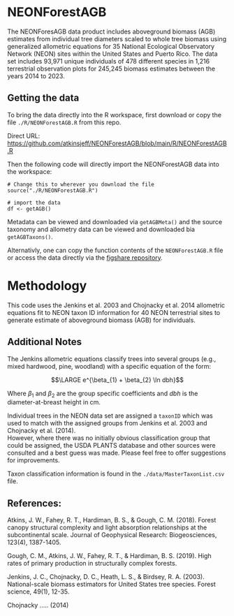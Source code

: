 # NEONForestAGB

The NEONForesAGB data product includes aboveground biomass (AGB)
estimates from individual tree diameters scaled to whole tree biomass
using generalized allometric equations for 35 National Ecological
Observatory Network (NEON) sites within the United States and Puerto
Rico. The data set includes 93,971 unique individuals of 478 different
species in 1,216 terrestrial observation plots for 245,245 biomass
estimates between the years 2014 to 2023.

## Getting the data

To bring the data directly into the R workspace, first download or copy
the file `./R/NEONForestAGB.R` from this repo.

Direct URL:
<https://github.com/atkinsjeff/NEONForestAGB/blob/main/R/NEONForestAGB.R>

Then the following code will directly import the NEONForestAGB data into
the workspace:

```         
# Change this to wherever you download the file
source("./R/NEONForestAGB.R")

# import the data
df <- getAGB()
```

Metadata can be viewed and downloaded via `getAGBMeta()` and the source
taxonomy and allometry data can be viewed and downloaded bia
`getAGBTaxons()`.

Alternativly, one can copy the function contents of the
`NEONForestAGB.R` file or access the data directly via the [figshare
repository](https://figshare.com/articles/dataset/NEONForestAGBv2/25625352).

# Methodology

This code uses the Jenkins et al. 2003 and Chojnacky et al. 2014
allometric equations fit to NEON taxon ID information for 40 NEON
terrestrial sites to generate estimate of aboveground biomass (AGB) for
individuals.

## Additional Notes

The Jenkins allometric equations classify trees into several groups
(e.g., mixed hardwood, pine, woodland) with a specific equation of the
form:

$$\LARGE e^{\beta_{1} + \beta_{2} \ln dbh}$$

Where ${\beta_{1}}$ and ${\beta_{2}}$ are the group specific
coefficients and $dbh$ is the diameter-at-breast height in cm.

Individual trees in the NEON data set are assigned a `taxonID` which was
used to match with the assigned groups from Jenkins et al. 2003 and
Chojnacky et al. (2014).\
However, where there was no initially obvious classification group that
could be assigned, the USDA PLANTS database and other sources were
consulted and a best guess was made. Please feel free to offer
suggestions for improvements.

Taxon classification information is found in the
`./data/MasterTaxonList.csv` file.

## References:

Atkins, J. W., Fahey, R. T., Hardiman, B. S., & Gough, C. M. (2018).
Forest canopy structural complexity and light absorption relationships
at the subcontinental scale. Journal of Geophysical Research:
Biogeosciences, 123(4), 1387-1405.

Gough, C. M., Atkins, J. W., Fahey, R. T., & Hardiman, B. S. (2019).
High rates of primary production in structurally complex forests.

Jenkins, J. C., Chojnacky, D. C., Heath, L. S., & Birdsey, R. A. (2003).
National-scale biomass estimators for United States tree species. Forest
science, 49(1), 12-35.

Chojnacky ..... (2014)
